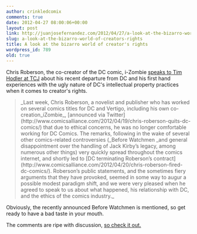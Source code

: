 ```yaml
---
author: crinkledcomix
comments: true
date: 2012-04-27 08:00:06+00:00
layout: post
link: http://juanjosefernandez.com/2012/04/27/a-look-at-the-bizarro-world-of-creators-rights/
slug: a-look-at-the-bizarro-world-of-creators-rights
title: A look at the bizarro world of creator's rights
wordpress_id: 789
old: true
---
```


Chris Roberson, the co-creator of the DC comic, i-Zombie [speaks to Tim Hodler at TCJ](http://www.tcj.com/i-have-not-yet-had-any-conversation-with-any-creator-who-doesnt-agree-with-what-ive-said-an-interview-with-chris-roberson/) about his recent departure from DC and his first hand experiences with the ugly nature of DC's intellectual property practices when it comes to creator's rights.


<blockquote>_Last week, Chris Roberson, a novelist and publisher who has worked on several comics titles for DC and Vertigo, including his own co-creation_iZombie_, [announced via Twitter](http://www.comicsalliance.com/2012/04/19/chris-roberson-quits-dc-comics/) that due to ethical concerns, he was no longer comfortable working for DC Comics. The remarks, following in the wake of several other comics-related controversies (_Before Watchmen _and general disappointment over the handling of Jack Kirby’s legacy, among numerous other things) very quickly spread throughout the comics internet, and shortly led to [DC terminating Roberson’s contract](http://www.comicsalliance.com/2012/04/20/chris-roberson-fired-dc-comics/). Roberson’s public statements, and the sometimes fiery arguments that they have provoked, seemed in some way to augur a possible modest paradigm shift, and we were very pleased when he agreed to speak to us about what happened, his relationship with DC, and the ethics of the comics industry._</blockquote>


Obviously, the recently announced Before Watchmen is mentioned, so get ready to have a bad taste in your mouth.

The comments are ripe with discussion, [so check it out.](http://www.tcj.com/i-have-not-yet-had-any-conversation-with-any-creator-who-doesnt-agree-with-what-ive-said-an-interview-with-chris-roberson/)
